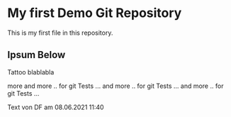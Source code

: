 # My first Demo Git Repository 

This is my first file in this repository.

## Ipsum Below

Tattoo blablabla

more
and more .. for git Tests ...
and more .. for git Tests ...
and more .. for git Tests ...

Text von DF am 08.06.2021 11:40
